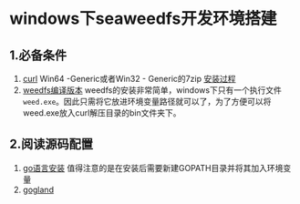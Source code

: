 windows下seaweedfs开发环境搭建
==============================

1.必备条件
----------

1.  [curl](https://curl.haxx.se/download.html) Win64 -Generic或者Win32 -
    Generic的7zip
    [安装过程](http://www.cnblogs.com/xing901022/p/4652624.html)
2.  [weedfs编译版本](https://github.com/chrislusf/seaweedfs/releases)
    weedfs的安装非常简单，windows下只有一个执行文件`weed.exe`。因此只需将它放进环境变量路径就可以了，为了方便可以将weed.exe放入curl解压目录的bin文件夹下。

2.阅读源码配置
--------------

1.  [go语言安装](https://www.golangtc.com/download)
    值得注意的是在安装后需要新建GOPATH目录并将其加入环境变量
2.  [gogland](https://www.jetbrains.com/go/)

